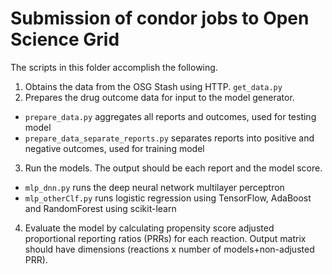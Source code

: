 # Submission of condor jobs to Open Science Grid

The scripts in this folder accomplish the following.

1. Obtains the data from the OSG Stash using HTTP. `get_data.py`
2. Prepares the drug outcome data for input to the model generator.
  * `prepare_data.py` aggregates all reports and outcomes, used for testing model
  * `prepare_data_separate_reports.py` separates reports into positive and negative outcomes, used for training model
3. Run the models.  The output should be each report and the model score.
  * `mlp_dnn.py` runs the deep neural network multilayer perceptron
  * `mlp_otherClf.py` runs logistic regression using TensorFlow, AdaBoost and RandomForest using scikit-learn
4. Evaluate the model by calculating propensity score adjusted proportional reporting ratios (PRRs) for each reaction. Output matrix should have dimensions (reactions x  number of models+non-adjusted PRR).
